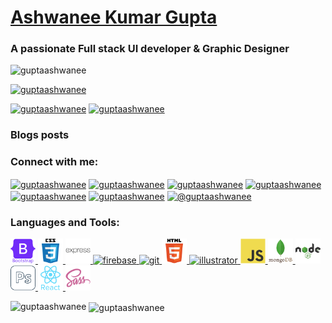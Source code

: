 # [Ashwanee Kumar Gupta](https://www.inspirecg.in/)

<h3>A passionate Full stack UI developer & Graphic Designer</h3>

<p align="left"> <img src="https://komarev.com/ghpvc/?username=guptaashwanee&label=Profile%20views&color=0e75b6&style=flat" alt="guptaashwanee" /> </p>

<p align="left"> <a href="https://github.com/ryo-ma/github-profile-trophy"><img src="https://github-profile-trophy.vercel.app/?username=guptaashwanee&theme=gruvbox" alt="guptaashwanee" /></a> </p>

<p align="left"> <a href="https://twitter.com/guptaashwanee" target="blank"><img src="https://img.shields.io/twitter/follow/guptaashwanee?style=social" alt="guptaashwanee" /></a>
<a href="https://github.com/guptaashwanee" target="blank"><img src="https://img.shields.io/github/followers/guptaashwanee?style=social" alt="guptaashwanee" /></a> </p>

### Blogs posts
<!-- BLOG-POST-LIST:START -->
<!-- BLOG-POST-LIST:END -->

<h3 align="left">Connect with me:</h3>
<p align="left">
<a href="https://twitter.com/guptaashwanee" target="blank"><img align="center" src="https://cdn.jsdelivr.net/npm/simple-icons@3.0.1/icons/twitter.svg" alt="guptaashwanee" height="30" width="40" /></a>
<a href="https://linkedin.com/in/guptaashwanee" target="blank"><img align="center" src="https://cdn.jsdelivr.net/npm/simple-icons@3.0.1/icons/linkedin.svg" alt="guptaashwanee" height="30" width="40" /></a>
<a href="https://fb.com/guptaashwanee" target="blank"><img align="center" src="https://cdn.jsdelivr.net/npm/simple-icons@3.0.1/icons/facebook.svg" alt="guptaashwanee" height="30" width="40" /></a>
<a href="https://instagram.com/guptaashwanee" target="blank"><img align="center" src="https://cdn.jsdelivr.net/npm/simple-icons@3.0.1/icons/instagram.svg" alt="guptaashwanee" height="30" width="40" /></a>
<a href="https://dribbble.com/guptaashwanee" target="blank"><img align="center" src="https://cdn.jsdelivr.net/npm/simple-icons@3.0.1/icons/dribbble.svg" alt="guptaashwanee" height="30" width="40" /></a>
<a href="https://www.behance.net/guptaashwanee" target="blank"><img align="center" src="https://cdn.jsdelivr.net/npm/simple-icons@3.0.1/icons/behance.svg" alt="guptaashwanee" height="30" width="40" /></a>
<a href="https://medium.com/@guptaashwanee" target="blank"><img align="center" src="https://cdn.jsdelivr.net/npm/simple-icons@3.0.1/icons/medium.svg" alt="@guptaashwanee" height="30" width="40" /></a>
</p>

<h3 align="left">Languages and Tools:</h3>
<p align="left"> <a href="https://getbootstrap.com" target="_blank"> <img src="https://raw.githubusercontent.com/devicons/devicon/master/icons/bootstrap/bootstrap-plain-wordmark.svg" alt="bootstrap" width="40" height="40"/> </a> <a href="https://www.w3schools.com/css/" target="_blank"> <img src="https://raw.githubusercontent.com/devicons/devicon/master/icons/css3/css3-original-wordmark.svg" alt="css3" width="40" height="40"/> </a> <a href="https://expressjs.com" target="_blank"> <img src="https://raw.githubusercontent.com/devicons/devicon/master/icons/express/express-original-wordmark.svg" alt="express" width="40" height="40"/> </a> <a href="https://firebase.google.com/" target="_blank"> <img src="https://www.vectorlogo.zone/logos/firebase/firebase-icon.svg" alt="firebase" width="40" height="40"/> </a> <a href="https://git-scm.com/" target="_blank"> <img src="https://www.vectorlogo.zone/logos/git-scm/git-scm-icon.svg" alt="git" width="40" height="40"/> </a> <a href="https://www.w3.org/html/" target="_blank"> <img src="https://raw.githubusercontent.com/devicons/devicon/master/icons/html5/html5-original-wordmark.svg" alt="html5" width="40" height="40"/> </a> <a href="https://www.adobe.com/in/products/illustrator.html" target="_blank"> <img src="https://www.vectorlogo.zone/logos/adobe_illustrator/adobe_illustrator-icon.svg" alt="illustrator" width="40" height="40"/> </a> <a href="https://developer.mozilla.org/en-US/docs/Web/JavaScript" target="_blank"> <img src="https://raw.githubusercontent.com/devicons/devicon/master/icons/javascript/javascript-original.svg" alt="javascript" width="40" height="40"/> </a> <a href="https://www.mongodb.com/" target="_blank"> <img src="https://raw.githubusercontent.com/devicons/devicon/master/icons/mongodb/mongodb-original-wordmark.svg" alt="mongodb" width="40" height="40"/> </a> <a href="https://nodejs.org" target="_blank"> <img src="https://raw.githubusercontent.com/devicons/devicon/master/icons/nodejs/nodejs-original-wordmark.svg" alt="nodejs" width="40" height="40"/> </a> <a href="https://www.photoshop.com/en" target="_blank"> <img src="https://raw.githubusercontent.com/devicons/devicon/master/icons/photoshop/photoshop-line.svg" alt="photoshop" width="40" height="40"/> </a> <a href="https://reactjs.org/" target="_blank"> <img src="https://raw.githubusercontent.com/devicons/devicon/master/icons/react/react-original-wordmark.svg" alt="react" width="40" height="40"/> </a> <a href="https://sass-lang.com" target="_blank"> <img src="https://raw.githubusercontent.com/devicons/devicon/master/icons/sass/sass-original.svg" alt="sass" width="40" height="40"/> </a> </p>

<p><img align="left" src="https://github-readme-stats.vercel.app/api/top-langs?username=guptaashwanee&show_icons=true&locale=en&layout=compact" alt="guptaashwanee" /></p>

<p>&nbsp;<img align="center" src="https://github-readme-stats.vercel.app/api?username=guptaashwanee&show_icons=true&locale=en" alt="guptaashwanee" /></p>
